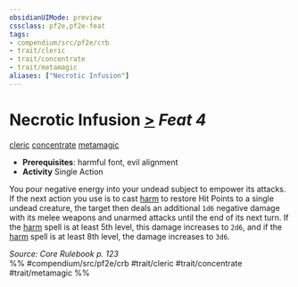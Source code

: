 ```yaml
---
obsidianUIMode: preview
cssclass: pf2e,pf2e-feat
tags:
- compendium/src/pf2e/crb
- trait/cleric
- trait/concentrate
- trait/metamagic
aliases: ["Necrotic Infusion"]
---
```

# Necrotic Infusion  [>](../../Rules/core-rulebook/chapter-9-playing-the-game.md#Actions "Single Action") *Feat 4*  
[cleric](../../Rules/traits/cleric.md)  [concentrate](../../Rules/traits/concentrate.md)  [metamagic](../../Rules/traits/metamagic.md)  

- **Prerequisites**: harmful font, evil alignment
- **Activity** Single Action

You pour negative energy into your undead subject to empower its attacks. If the next action you use is to cast [harm](../spells/harm.md) to restore Hit Points to a single undead creature, the target then deals an additional `1d6` negative damage with its melee weapons and unarmed attacks until the end of its next turn. If the [harm](../spells/harm.md) spell is at least 5th level, this damage increases to `2d6`, and if the [harm](../spells/harm.md) spell is at least 8th level, the damage increases to `3d6`.

*Source: Core Rulebook p. 123*  
%% #compendium/src/pf2e/crb #trait/cleric #trait/concentrate #trait/metamagic %%